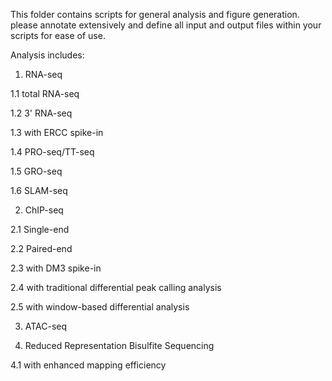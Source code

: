 This folder contains scripts for general analysis and figure generation. 
please annotate extensively and define all input and output files within your scripts for ease of use.

Analysis includes: 

1. RNA-seq

1.1 total RNA-seq

1.2 3' RNA-seq

1.3 with ERCC spike-in

1.4 PRO-seq/TT-seq

1.5 GRO-seq

1.6 SLAM-seq


2. ChIP-seq 

2.1 Single-end 

2.2 Paired-end

2.3 with DM3 spike-in

2.4 with traditional differential peak calling analysis

2.5 with window-based differential analysis


3. ATAC-seq


4. Reduced Representation Bisulfite Sequencing

4.1 with enhanced mapping efficiency
